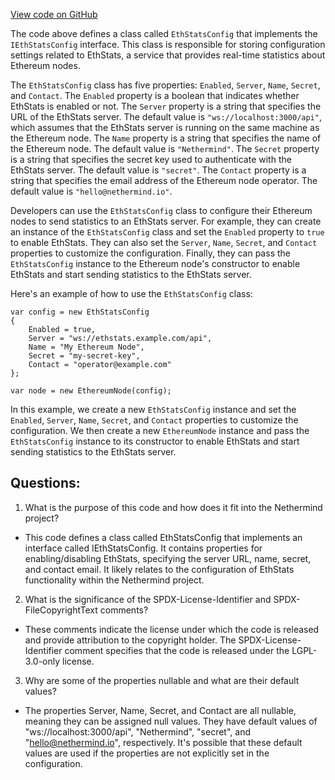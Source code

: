 [View code on GitHub](https://github.com/NethermindEth/nethermind/src/Nethermind/Nethermind.EthStats/Configs/EthStatsConfig.cs)

The code above defines a class called `EthStatsConfig` that implements the `IEthStatsConfig` interface. This class is responsible for storing configuration settings related to EthStats, a service that provides real-time statistics about Ethereum nodes. 

The `EthStatsConfig` class has five properties: `Enabled`, `Server`, `Name`, `Secret`, and `Contact`. The `Enabled` property is a boolean that indicates whether EthStats is enabled or not. The `Server` property is a string that specifies the URL of the EthStats server. The default value is `"ws://localhost:3000/api"`, which assumes that the EthStats server is running on the same machine as the Ethereum node. The `Name` property is a string that specifies the name of the Ethereum node. The default value is `"Nethermind"`. The `Secret` property is a string that specifies the secret key used to authenticate with the EthStats server. The default value is `"secret"`. The `Contact` property is a string that specifies the email address of the Ethereum node operator. The default value is `"hello@nethermind.io"`.

Developers can use the `EthStatsConfig` class to configure their Ethereum nodes to send statistics to an EthStats server. For example, they can create an instance of the `EthStatsConfig` class and set the `Enabled` property to `true` to enable EthStats. They can also set the `Server`, `Name`, `Secret`, and `Contact` properties to customize the configuration. Finally, they can pass the `EthStatsConfig` instance to the Ethereum node's constructor to enable EthStats and start sending statistics to the EthStats server.

Here's an example of how to use the `EthStatsConfig` class:

```
var config = new EthStatsConfig
{
    Enabled = true,
    Server = "ws://ethstats.example.com/api",
    Name = "My Ethereum Node",
    Secret = "my-secret-key",
    Contact = "operator@example.com"
};

var node = new EthereumNode(config);
```

In this example, we create a new `EthStatsConfig` instance and set the `Enabled`, `Server`, `Name`, `Secret`, and `Contact` properties to customize the configuration. We then create a new `EthereumNode` instance and pass the `EthStatsConfig` instance to its constructor to enable EthStats and start sending statistics to the EthStats server.
## Questions: 
 1. What is the purpose of this code and how does it fit into the Nethermind project?
- This code defines a class called EthStatsConfig that implements an interface called IEthStatsConfig. It contains properties for enabling/disabling EthStats, specifying the server URL, name, secret, and contact email. It likely relates to the configuration of EthStats functionality within the Nethermind project.

2. What is the significance of the SPDX-License-Identifier and SPDX-FileCopyrightText comments?
- These comments indicate the license under which the code is released and provide attribution to the copyright holder. The SPDX-License-Identifier comment specifies that the code is released under the LGPL-3.0-only license.

3. Why are some of the properties nullable and what are their default values?
- The properties Server, Name, Secret, and Contact are all nullable, meaning they can be assigned null values. They have default values of "ws://localhost:3000/api", "Nethermind", "secret", and "hello@nethermind.io", respectively. It's possible that these default values are used if the properties are not explicitly set in the configuration.
